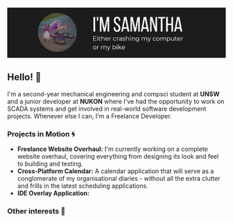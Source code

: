 

![Hey There](resources/introbanner.png)



## Hello! 👋

I'm a second-year mechanical engineering and compsci student at **UNSW** and a junior developer at **NUKON** where I've had the opportunity to work on SCADA systems and get involved in real-world software development projects. 
Whenever else I can, I'm a Freelance Developer. 


### Projects in Motion 🌀

- **Freelance Website Overhaul:** I'm currently working on a complete website overhaul, covering everything from designing its look and feel to building and testing. 
- **Cross-Platform Calendar:** A calendar application that will serve as a conglomerate of my organisational diaries - without all the extra clutter and frills in the latest scheduling applications. 
- **IDE Overlay Application:** 

### Other interests 🚀
